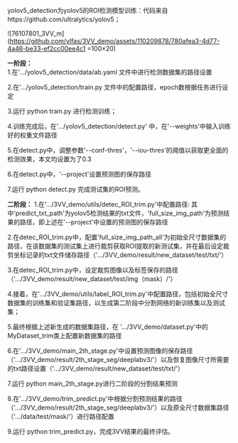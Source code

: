 yolov5_detection为yolov5的ROI检测模型训练：代码来自https://github.com/ultralytics/yolov5； <br />

![76107801_3VV_m](https://github.com/ylfas/3VV_demo/assets/110209878/780afea3-4d77-4a46-be33-ef2cc00ee4c1 =100×20)



**一阶段：** <br />
1.在'.../yolov5_detection/data/ab.yaml 文件中进行检测数据集的路径设置 <br />

2.在'.../yolov5_detection/train.py 文件中的配置路径，epoch数根据任务进行设定 <br />

3.运行 python train.py 进行检测训练； <br />

4.训练完成后，在'.../yolov5_detection/detect.py' 中，在'--weights'中输入训练好的权重文件路径 <br />

5.在detect.py中，调整参数'--conf-thres'，'--iou-thres'的阈值以获取更全面的检测效果，本文均设置为了0.3 <br />

6.在detect.py中，'--project'设置预测图的保存路径 <br />

7.运行 python detect.py 完成测试集的ROI预测。 <br />

**二阶段：**
1.在'.../3VV_demo/utils/detec_ROI_trim.py'中配置路径: 其中'predict_txt_path'为yolov5检测结果的txt文件，'full_size_img_path'为预测结果的路径，即上述在'--project'中设置的预测图的保存路径 <br />

2.在detec_ROI_trim.py中，配置'full_size_img_path_all'为初始全尺寸数据集的路径，在该数据集的测试集上进行裁剪获取ROI提取的新测试集，并在最后设定裁剪坐标记录的txt文件储存路径（'.../3VV_demo/result/new_dataset/test/txt/'） <br />

3.在detec_ROI_trim.py中，设定裁剪图像以及标签保存的路径（'.../3VV_demo/result/new_dataset/test/img（mask）/'） <br />

4.接着，在'.../3VV_demo/utils/label_ROI_trim.py'中配置路径，包括初始全尺寸数据集的训练集和验证集路径，以生成第二阶段中分割网络的新训练集以及测试集； <br />

5.最终根据上述新生成的数据集路径，在 '.../3VV_demo/dataset.py'中的MyDataset_trim类上配置新数据集的路径 <br />

6.在'.../3VV_demo/main_2th_stage.py'中设置预测图像的保存路径（'.../3VV_demo/result/2th_stage_seg/deeplabv3/'）以及恢复图像尺寸所需要的txt路径设置（'.../3VV_demo/result/new_dataset/test/txt/'） <br />

7.运行 python main_2th_stage.py进行二阶段的分割结果预测 <br />

8.在'.../3VV_demo/trim_predict.py'中根据分割预测结果的路径（'.../3VV_demo/result/2th_stage_seg/deeplabv3/'）以及原全尺寸数据集路径（'.../data/test/mask/'）进行路径配置 <br />

9.运行 python trim_predict.py，完成3VV结果的最终评估。 <br />
